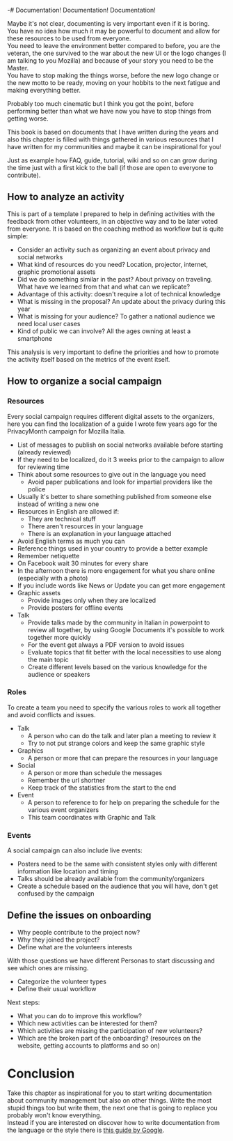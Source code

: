-# Documentation! Documentation! Documentation!

Maybe it's not clear, documenting is very important even if it is boring.  
You have no idea how much it may be powerful to document and allow for these resources to be used from everyone.  
You need to leave the environment better compared to before, you are the veteran, the one survived to the war about the new UI or the logo changes (I am talking to you Mozilla) and because of your story you need to be the Master.  
You have to stop making the things worse, before the new logo change or the new motto to be ready, moving on your hobbits to the next fatigue and making everything better.

Probably too much cinematic but I think you got the point, before performing better than what we have now you have to stop things from getting worse.  

This book is based on documents that I have written during the years and also this chapter is filled with things gathered in various resources that I have written for my communities and maybe it can be inspirational for you!

Just as example how FAQ, guide, tutorial, wiki and so on can grow during the time just with a first kick to the ball (if those are open to everyone to contribute).

## How to analyze an activity

This is part of a template I prepared to help in defining activities with the feedback from other volunteers, in an objective way and to be later voted from everyone. It is based on the coaching method as workflow but is quite simple:

* Consider an activity such as organizing an event about privacy and social networks
* What kind of resources do you need? Location, projector, internet, graphic promotional assets
* Did we do something similar in the past? About privacy on traveling. What have we learned from that and what can we replicate?
* Advantage of this activity: doesn't require a lot of technical knowledge
* What is missing in the proposal? An update about the privacy during this year
* What is missing for your audience? To gather a national audience we need local user cases
* Kind of public we can involve? All the ages owning at least a smartphone

This analysis is very important to define the priorities and how to promote the activity itself based on the metrics of the event itself.

## How to organize a social campaign

### Resources

Every social campaign requires different digital assets to the organizers, here you can find the localization of a guide I wrote few years ago for the PrivacyMonth campaign for Mozilla Italia.

* List of messages to publish on social networks available before starting (already reviewed)
* If they need to be localized, do it 3 weeks prior to the campaign to allow for reviewing time
* Think about some resources to give out in the language you need
   * Avoid paper publications and look for impartial providers like the police
* Usually it's better to share something published from someone else instead of writing a new one
* Resources in English are allowed if:
   * They are technical stuff
   * There aren't resources in your language   
   * There is an explanation in your language attached
* Avoid English terms as much you can 
* Reference things used in your country to provide a better example
* Remember netiquette
* On Facebook wait 30 minutes for every share
* In the afternoon there is more engagement for what you share online (especially with a photo)
* If you include words like News or Update you can get more engagement
* Graphic assets
   * Provide images only when they are localized
   * Provide posters for offline events
* Talk
   * Provide talks made by the community in Italian in powerpoint to review all together, by using Google Documents it's possible to work together more quickly
   * For the event get always a PDF version to avoid issues
   * Evaluate topics that fit better with the local necessities to use along the main topic
   * Create different levels based on the various knowledge for the audience or speakers

### Roles

To create a team you need to specify the various roles to work all together and avoid conflicts and issues.

* Talk
   * A person who can do the talk and later plan a meeting to review it
   * Try to not put strange colors and keep the same graphic style
* Graphics
   * A person or more that can prepare the resources in your language
* Social
   * A person or more than schedule the messages
   * Remember the url shortner 
   * Keep track of the statistics from the start to the end
* Event
   * A person to reference to for help on preparing the schedule for the various event organizers
   * This team coordinates with Graphic and Talk  

### Events

A social campaign can also include live events:

* Posters need to be the same with consistent styles only with different information like location and timing
* Talks should be already available from the community/organizers
* Create a schedule based on the audience that you will have, don't get confused by the campaign

## Define the issues on onboarding 

* Why people contribute to the project now?
* Why they joined the project?
* Define what are the volunteers interests

With those questions we have different Personas to start discussing and see which ones are missing.

* Categorize the volunteer types
* Define their usual workflow

Next steps:

* What you can do to improve this workflow?
* Which new activities can be interested for them?
* Which activities are missing the participation of new volunteers?
* Which are the broken part of the onboarding? (resources on the website, getting accounts to platforms and so on)

# Conclusion

Take this chapter as inspirational for you to start writing documentation about community management but also on other things. Write the most stupid things too but write them, the next one that is going to replace you probably won't know everything.  
Instead if you are interested on discover how to write documentation from the language or the style there is [this guide by Google](https://developers.google.com/style).